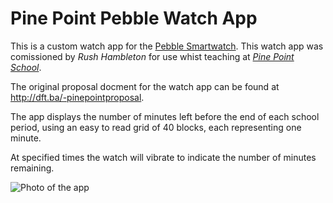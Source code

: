 Pine Point Pebble Watch App
================

This is a custom watch app for the [Pebble Smartwatch][1]. This watch app was comissioned by *Rush Hambleton* for use whist teaching at *[Pine Point School][2]*.

The original proposal docment for the watch app can be found at http://dft.ba/-pinepointproposal.

The app displays the number of minutes left before the end of each school period, using an easy to read grid of 40 blocks, each representing one minute.

At specified times the watch will vibrate to indicate the number of minutes remaining.

[1]: http://getpebble.com
[2]: http://pinepoint.org

![Photo of the app](http://res.cloudinary.com/matthewtole-com/image/upload/c_scale,h_300/v1373019369/pebble-pinepoint-1.0.jpg)
